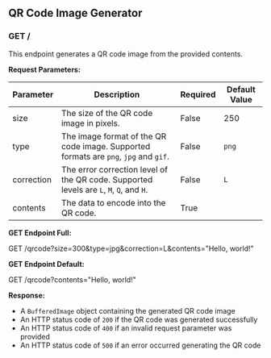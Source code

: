 ## QR Code Image Generator
### GET /
This endpoint generates a QR code image from the provided contents.

**Request Parameters:**

| Parameter | Description                                                                             | Required | Default Value |
|---|-----------------------------------------------------------------------------------------|---|---|
| size | The size of the QR code image in pixels.                                                | False | 250 |
| type | The image format of the QR code image. Supported formats are `png`, `jpg` and `gif`.    | False | `png` |
| correction | The error correction level of the QR code. Supported levels are `L`, `M`, `Q`, and `H`. | False | `L` |
| contents | The data to encode into the QR code.                                                    | True | |

**GET Endpoint Full:**

GET /qrcode?size=300&type=jpg&correction=L&contents="Hello, world!"

**GET Endpoint Default:**

GET /qrcode?contents="Hello, world!"

**Response:**

* A `BufferedImage` object containing the generated QR code image
* An HTTP status code of `200` if the QR code was generated successfully
* An HTTP status code of `400` if an invalid request parameter was provided
* An HTTP status code of `500` if an error occurred generating the QR code

